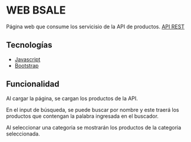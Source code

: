 # WEB BSALE

Página web que consume los servicisio de la API de productos.
[API REST](https://api-bsale-server.herokuapp.com/api/v1/products)

## Tecnologías
*  [Javascript](https://developer.mozilla.org/es/docs/Web/JavaScript)
* [Bootstrap](https://getbootstrap.com/)

## Funcionalidad
Al cargar la página, se cargan los productos de la API.

En el input de búsqueda, se puede buscar por nombre y este traerá los productos que contengan la palabra ingresada en el buscador.

Al seleccionar una categoria se mostrarán los productos de la categoria seleccionada.